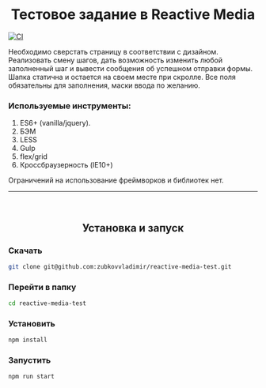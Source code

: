 <h1 align="center">Тестовое задание в Reactive Media</h1>

[![CI](https://github.com/zubkovvladimir/reactive-media-test/actions/workflows/main.yml/badge.svg)](https://github.com/zubkovvladimir/reactive-media-test/actions/workflows/main.yml)

Необходимо сверстать страницу в соответствии с дизайном. Реализовать смену шагов, дать возможность изменить любой заполненный шаг и вывести сообщения об успешном отправки формы. Шапка статична и остается на своем месте при скролле.
Все поля обязательны для заполнения, маски ввода по желанию.

### **Используемые инструменты:**
1. ES6+ (vanilla/jquery). 
2. БЭМ
3. LESS
4. Gulp
5. flex/grid
6. Кроссбраузерность (IE10+)

Ограничений на использование фреймворков и библиотек нет.

---
<br>
<h2 align="center">Установка и запуск</h2>

### Скачать
```sh
git clone git@github.com:zubkovvladimir/reactive-media-test.git
```

### Перейти в папку
```sh
cd reactive-media-test
```

### Установить
```sh
npm install
```

### Запустить
```sh
npm run start
```
